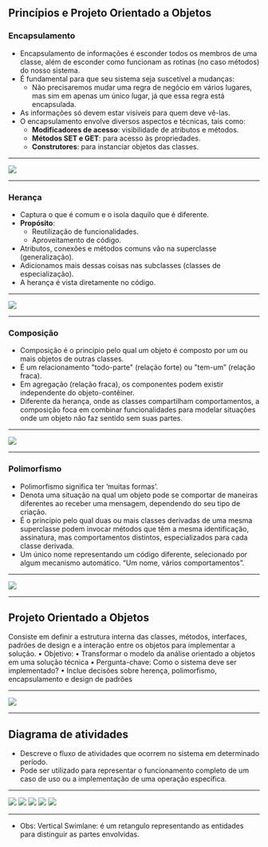 ## Princípios e Projeto Orientado a Objetos
### Encapsulamento
- Encapsulamento de informações é esconder todos os membros de uma classe, além de esconder como funcionam as rotinas (no caso métodos) do nosso sistema.
- É fundamental para que seu sistema seja suscetível a mudanças:
    - Não precisaremos mudar uma regra de negócio em vários lugares, mas sim em apenas um único lugar, já que essa regra está encapsulada.
- As informações só devem estar visíveis para quem deve vê-las.
- O encapsulamento envolve diversos aspectos e técnicas, tais como:
    - **Modificadores de acesso**: visibilidade de atributos e métodos.
    - **Métodos SET e GET**: para acesso às propriedades.
    - **Construtores**: para instanciar objetos das classes.

---
![](image/image.png)

---

### Herança

- Captura o que é comum e o isola daquilo que é diferente.
- **Propósito**:
    - Reutilização de funcionalidades.
    - Aproveitamento de código.
- Atributos, conexões e métodos comuns vão na superclasse (generalização).
- Adicionamos mais dessas coisas nas subclasses (classes de especialização).
- A herança é vista diretamente no código.

---
![](image/image1.png)

---

### Composição

- Composição é o princípio pelo qual um objeto é composto por um ou mais objetos de outras classes.
- É um relacionamento "todo-parte" (relação forte) ou "tem-um” (relação fraca).
- Em agregação (relação fraca), os componentes podem existir independente do objeto-contêiner.
- Diferente da herança, onde as classes compartilham comportamentos, a composição foca em combinar funcionalidades para modelar situações onde um objeto não faz sentido sem suas partes.

---
![](image/image2.png)

---

### Polimorfismo

- Polimorfismo significa ter ‘muitas formas’.
- Denota uma situação na qual um objeto pode se comportar de maneiras diferentes ao receber uma mensagem, dependendo do seu tipo de criação.
- É o princípio pelo qual duas ou mais classes derivadas de uma mesma superclasse podem invocar métodos que têm a mesma identificação, assinatura, mas comportamentos distintos, especializados para cada classe derivada.
- Um único nome representando um código diferente, selecionado por algum mecanismo automático. “Um nome, vários comportamentos”.

---
![](image/image3.png)

---

## Projeto Orientado a Objetos
Consiste em definir a estrutura interna das classes, métodos, interfaces, padrões de
design e a interação entre os objetos para implementar a solução.
• Objetivo:
• Transformar o modelo da análise orientado a objetos em uma solução técnica
• Pergunta-chave: Como o sistema deve ser implementado?
• Inclue decisões sobre herença, polimorfismo, encapsulamento e design de padrões

---
![](image/image4.png)

---

## Diagrama de atividades
- Descreve o fluxo de atividades que ocorrem no sistema em determinado período.
- Pode ser utilizado para representar o funcionamento completo de um caso de uso ou a implementação de uma operação específica.

---
![](image/image5.png)
![](image/image6.png)
![](image/image7.png)
![](image/image8.png)
![](image/image9.png)

---
- Obs: Vertical Swimlane: é um retangulo representando as entidades para distinguir as partes envolvidas.

